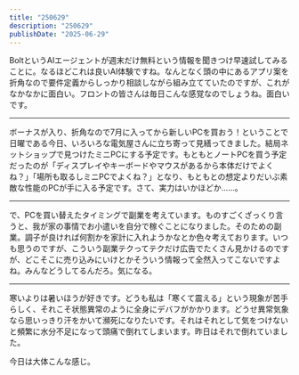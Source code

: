 ```yaml
---
title: "250629"
description: "250629"
publishDate: "2025-06-29"
---
```

BoltというAIエージェントが週末だけ無料という情報を聞きつけ早速試してみることに。なるほどこれは良いAI体験ですね。なんとなく頭の中にあるアプリ案を折角なので要件定義からしっかり相談しながら組み立てていたのですが、これがなかなかに面白い。フロントの皆さんは毎日こんな感覚なのでしょうね。面白いです。

---

ボーナスが入り、折角なので7月に入ってから新しいPCを買おう！ということで日曜である今日、いろいろな電気屋さんに立ち寄って見繕ってきました。結局ネットショップで見つけたミニPCにする予定です。もともとノートPCを買う予定だったのが「ディスプレイやキーボードやマウスがあるから本体だけでよくね？」「場所も取るしミニPCでよくね？」となり、もともとの想定よりだいぶ素敵な性能のPCが手に入る予定です。さて、実力はいかほどか……。

---

で、PCを買い替えたタイミングで副業を考えています。ものすごくざっくり言うと、我が家の事情でお小遣いを自分で稼ぐことになりました。そのための副業。調子が良ければ何割かを家計に入れようかなとか色々考えております。いつも思うのですが、こういう副業テクってテクだけ広告でたくさん見かけるのですが、どこそこに売り込みにいけとかそういう情報って全然入ってこないですよね。みんなどうしてるんだろ。気になる。

---

寒いよりは暑いほうが好きです。どうも私は「寒くて震える」という現象が苦手らしく、それこそ状態異常のように全身にデバフがかかります。どうせ異常気象なら思いっきり汗をかいて瀕死になりたいです。それはそれとして気をつけないと頻繁に水分不足になって頭痛で倒れてしまいます。昨日はそれで倒れていました。

今日は大体こんな感じ。